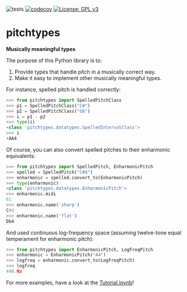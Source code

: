 ![tests](https://github.com/DCMLab/pitchtypes/workflows/tests/badge.svg)
[![codecov](https://codecov.io/gh/DCMLab/pitchtypes/branch/main/graph/badge.svg)](https://codecov.io/gh/DCMLab/pitchtypes)
[![License: GPL v3](https://img.shields.io/badge/License-GPLv3-blue.svg)](https://www.gnu.org/licenses/gpl-3.0)

# pitchtypes

**Musically meaningful types**

The purpose of this Python library is to:

1. Provide types that handle pitch in a musically correct way.
2. Make it easy to implement other musically meaningful types.

For instance, spelled pitch is handled correctly:

```python
>>> from pitchtypes import SpelledPitchClass
>>> p1 = SpelledPitchClass("C#")
>>> p2 = SpelledPitchClass("Gb")
>>> i = p1 - p2
>>> type(i)
<class 'pitchtypes.datatypes.SpelledIntervalClass'>
>>> i
+AA4
```

Of course, you can also convert spelled pitches to their enharmonic equivalents:

```python
>>> from pitchtypes import SpelledPitch, EnharmonicPitch
>>> spelled = SpelledPitch("C#4")
>>> enharmonic = spelled.convert_to(EnharmonicPitch)
>>> type(enharmonic)
<class 'pitchtypes.datatypes.EnharmonicPitch'>
>>> enharmonic.midi
61
>>> enharmonic.name('sharp')
C#4
>>> enharmonic.name('flat')
Db4
```

And used continuous log-frequency space (assuming twelve-tone equal temperament for enharmonic pitch):

```python
>>> from pitchtypes import EnharmonicPitch, LogFreqPitch
>>> enharmonic = EnharmonicPitch("A4")
>>> logfreq = enharmonic.convert_to(LogFreqPitch)
>>> logfreq
440.Hz
```
For more examples, have a look at the [Tutorial.ipynb](Tutorial.ipynb)!
